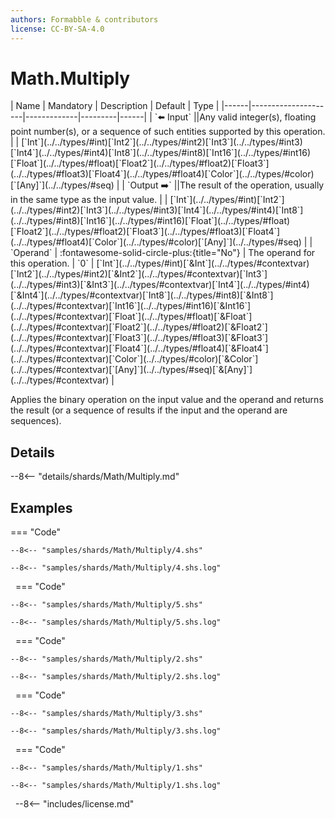 ```yaml
---
authors: Formabble & contributors
license: CC-BY-SA-4.0
---
```



# Math.Multiply

<div class="sh-parameters" markdown="1">
| Name | Mandatory | Description | Default | Type |
|------|---------------------|-------------|---------|------|
| `⬅️ Input` ||Any valid integer(s), floating point number(s), or a sequence of such entities supported by this operation. | | [`Int`](../../types/#int)[`Int2`](../../types/#int2)[`Int3`](../../types/#int3)[`Int4`](../../types/#int4)[`Int8`](../../types/#int8)[`Int16`](../../types/#int16)[`Float`](../../types/#float)[`Float2`](../../types/#float2)[`Float3`](../../types/#float3)[`Float4`](../../types/#float4)[`Color`](../../types/#color)[`[Any]`](../../types/#seq) |
| `Output ➡️` ||The result of the operation, usually in the same type as the input value. | | [`Int`](../../types/#int)[`Int2`](../../types/#int2)[`Int3`](../../types/#int3)[`Int4`](../../types/#int4)[`Int8`](../../types/#int8)[`Int16`](../../types/#int16)[`Float`](../../types/#float)[`Float2`](../../types/#float2)[`Float3`](../../types/#float3)[`Float4`](../../types/#float4)[`Color`](../../types/#color)[`[Any]`](../../types/#seq) |
| `Operand` | :fontawesome-solid-circle-plus:{title="No"}  | The operand for this operation. | `0` | [`Int`](../../types/#int)[`&Int`](../../types/#contextvar)[`Int2`](../../types/#int2)[`&Int2`](../../types/#contextvar)[`Int3`](../../types/#int3)[`&Int3`](../../types/#contextvar)[`Int4`](../../types/#int4)[`&Int4`](../../types/#contextvar)[`Int8`](../../types/#int8)[`&Int8`](../../types/#contextvar)[`Int16`](../../types/#int16)[`&Int16`](../../types/#contextvar)[`Float`](../../types/#float)[`&Float`](../../types/#contextvar)[`Float2`](../../types/#float2)[`&Float2`](../../types/#contextvar)[`Float3`](../../types/#float3)[`&Float3`](../../types/#contextvar)[`Float4`](../../types/#float4)[`&Float4`](../../types/#contextvar)[`Color`](../../types/#color)[`&Color`](../../types/#contextvar)[`[Any]`](../../types/#seq)[`&[Any]`](../../types/#contextvar) |

</div>

Applies the binary operation on the input value and the operand and returns the result (or a sequence of results if the input and the operand are sequences).

## Details

--8<-- "details/shards/Math/Multiply.md"


## Examples

=== "Code"

  ```x86asm linenums="1"
  --8<-- "samples/shards/Math/Multiply/4.shs"
  ```

  ```
  --8<-- "samples/shards/Math/Multiply/4.shs.log"
  ```
&nbsp;
=== "Code"

  ```x86asm linenums="1"
  --8<-- "samples/shards/Math/Multiply/5.shs"
  ```

  ```
  --8<-- "samples/shards/Math/Multiply/5.shs.log"
  ```
&nbsp;
=== "Code"

  ```x86asm linenums="1"
  --8<-- "samples/shards/Math/Multiply/2.shs"
  ```

  ```
  --8<-- "samples/shards/Math/Multiply/2.shs.log"
  ```
&nbsp;
=== "Code"

  ```x86asm linenums="1"
  --8<-- "samples/shards/Math/Multiply/3.shs"
  ```

  ```
  --8<-- "samples/shards/Math/Multiply/3.shs.log"
  ```
&nbsp;
=== "Code"

  ```x86asm linenums="1"
  --8<-- "samples/shards/Math/Multiply/1.shs"
  ```

  ```
  --8<-- "samples/shards/Math/Multiply/1.shs.log"
  ```
&nbsp;
--8<-- "includes/license.md"

